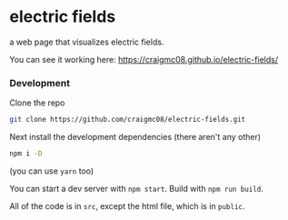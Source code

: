 # electric fields
a web page that visualizes electric fields.

You can see it working here: https://craigmc08.github.io/electric-fields/

### Development
Clone the repo
```sh
git clone https://github.com/craigmc08/electric-fields.git
```
Next install the development dependencies (there aren't any other)
```sh
npm i -D
```
(you can use `yarn` too)

You can start a dev server with `npm start`. Build with `npm run build`.

All of the code is in `src`, except the html file, which is in `public`.

